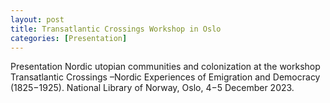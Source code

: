```yaml
---
layout: post
title: Transatlantic Crossings Workshop in Oslo
categories: [Presentation]
--- 
```

Presentation Nordic utopian communities and colonization at the workshop Transatlantic Crossings –Nordic Experiences of Emigration and Democracy (1825−1925). National Library of Norway, Oslo, 4−5 December 2023.     






